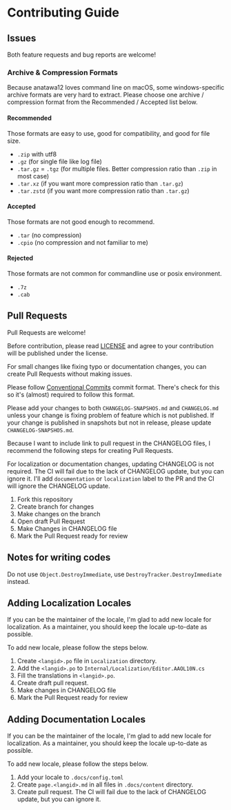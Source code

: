 # Contributing Guide

## Issues

Both feature requests and bug reports are welcome!

### Archive & Compression Formats

Because anatawa12 loves command line on macOS, some windows-specific archive formats are very hard to extract.
Please choose one archive / compression format from the Recommended / Accepted list below.

#### Recommended

Those formats are easy to use, good for compatibility, and good for file size.

- `.zip` with utf8
- `.gz` (for single file like log file)
- `.tar.gz` = `.tgz` (for multiple files. Better compression ratio than `.zip` in most case)
- `.tar.xz` (if you want more compression ratio than `.tar.gz`)
- `.tar.zstd` (if you want more compression ratio than `.tar.gz`)

#### Accepted

Those formats are not good enough to recommend.

- `.tar` (no compression)
- `.cpio` (no compression and not familiar to me)

#### Rejected

Those formats are not common for commandline use or posix environment.

- `.7z`
- `.cab`

## Pull Requests

Pull Requests are welcome!

Before contribution, please read [LICENSE](./LICENSE) and
agree to your contribution will be published under the license.

For small changes like fixing typo or documentation changes,
you can create Pull Requests without making issues.

Please follow [Conventional Commits] commit format.
There's check for this so it's (almost) required to follow this format.

[Conventional Commits]: https://www.conventionalcommits.org/en/v1.0.0/

Please add your changes to both `CHANGELOG-SNAPSHOS.md` and `CHANGELOG.md`
unless your change is fixing problem of feature which is not published.
If your change is published in snapshots but not in release, please update `CHANGELOG-SNAPSHOS.md`.

Because I want to include link to pull request in the CHANGELOG files, I recommend the following steps for creating Pull Requests.

For localization or documentation changes, updating CHANGELOG is not required.
The CI will fail due to the lack of CHANGELOG update, but you can ignore it.
I'll add `documentation` or `localization` label to the PR and the CI will ignore the CHANGELOG update.

1. Fork this repository
2. Create branch for changes
3. Make changes on the branch
4. Open draft Pull Request
5. Make Changes in CHANGELOG file
6. Mark the Pull Request ready for review

## Notes for writing codes

Do not use `Object.DestroyImmediate`, use `DestroyTracker.DestroyImmediate` instead.

## Adding Localization Locales

If you can be the maintainer of the locale, I'm glad to add new locale for localization.
As a maintainer, you should keep the locale up-to-date as possible.

To add new locale, please follow the steps below.
1. Create `<langid>.po` file in `Localization` directory.
2. Add the `<langid>.po` to `Internal/Localization/Editor.AAOL10N.cs`
3. Fill the translations in `<langid>.po`.
4. Create draft pull request.
5. Make changes in CHANGELOG file
6. Mark the Pull Request ready for review

## Adding Documentation Locales

If you can be the maintainer of the locale, I'm glad to add new locale for localization.
As a maintainer, you should keep the locale up-to-date as possible.

To add new locale, please follow the steps below.
1. Add your locale to `.docs/config.toml`
2. Create `page.<langid>.md` in all files in `.docs/content` directory.
3. Create pull request. The CI will fail due to the lack of CHANGELOG update, but you can ignore it.
